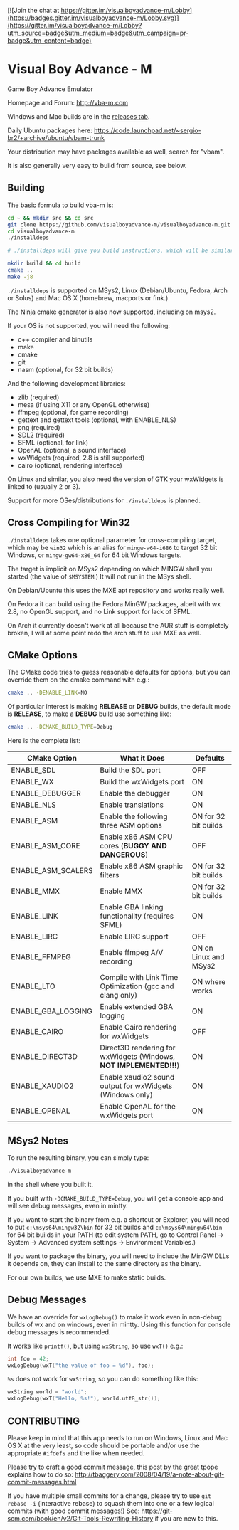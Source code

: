[![Join the chat at https://gitter.im/visualboyadvance-m/Lobby](https://badges.gitter.im/visualboyadvance-m/Lobby.svg)](https://gitter.im/visualboyadvance-m/Lobby?utm_source=badge&utm_medium=badge&utm_campaign=pr-badge&utm_content=badge)

# Visual Boy Advance - M

Game Boy Advance Emulator

Homepage and Forum: http://vba-m.com

Windows and Mac builds are in the [releases tab](https://github.com/visualboyadvance-m/visualboyadvance-m/releases).

Daily Ubuntu packages here: https://code.launchpad.net/~sergio-br2/+archive/ubuntu/vbam-trunk

Your distribution may have packages available as well, search for "vbam".

It is also generally very easy to build from source, see below.

## Building

The basic formula to build vba-m is:

```bash
cd ~ && mkdir src && cd src
git clone https://github.com/visualboyadvance-m/visualboyadvance-m.git
cd visualboyadvance-m
./installdeps

# ./installdeps will give you build instructions, which will be similar to:

mkdir build && cd build
cmake ..
make -j8
```

`./installdeps` is supported on MSys2, Linux (Debian/Ubuntu, Fedora, Arch or
Solus) and Mac OS X (homebrew, macports or fink.)

The Ninja cmake generator is also now supported, including on msys2.

If your OS is not supported, you will need the following:

- c++ compiler and binutils
- make
- cmake
- git
- nasm (optional, for 32 bit builds)

And the following development libraries:

- zlib (required)
- mesa (if using X11 or any OpenGL otherwise)
- ffmpeg (optional, for game recording)
- gettext and gettext tools (optional, with ENABLE_NLS)
- png (required)
- SDL2 (required)
- SFML (optional, for link)
- OpenAL (optional, a sound interface)
- wxWidgets (required, 2.8 is still supported)
- cairo (optional, rendering interface)

On Linux and similar, you also need the version of GTK your wxWidgets is linked
to (usually 2 or 3).

Support for more OSes/distributions for `./installdeps` is planned.

## Cross Compiling for Win32

`./installdeps` takes one optional parameter for cross-compiling target, which
may be `win32` which is an alias for `mingw-w64-i686` to target 32 bit Windows,
or `mingw-gw64-x86_64` for 64 bit Windows targets.

The target is implicit on MSys2 depending on which MINGW shell you started (the
value of `$MSYSTEM`.) It will not run in the MSys shell.

On Debian/Ubuntu this uses the MXE apt repository and works really well.

On Fedora it can build using the Fedora MinGW packages, albeit with wx 2.8, no
OpenGL support, and no Link support for lack of SFML.

On Arch it currently doesn't work at all because the AUR stuff is completely
broken, I will at some point redo the arch stuff to use MXE as well.

## CMake Options

The CMake code tries to guess reasonable defaults for options, but you can
override them on the cmake command with e.g.:

```bash
cmake .. -DENABLE_LINK=NO
```

Of particular interest is making **RELEASE** or **DEBUG** builds, the default
mode is **RELEASE**, to make a **DEBUG** build use something like:

```bash
cmake .. -DCMAKE_BUILD_TYPE=Debug
```

Here is the complete list:

| **CMake Option**     | **What it Does**                                                     | **Defaults**          |
|----------------------|----------------------------------------------------------------------|-----------------------|
| ENABLE_SDL           | Build the SDL port                                                   | OFF                   |
| ENABLE_WX            | Build the wxWidgets port                                             | ON                    |
| ENABLE_DEBUGGER      | Enable the debugger                                                  | ON                    |
| ENABLE_NLS           | Enable translations                                                  | ON                    |
| ENABLE_ASM           | Enable the following three ASM options                               | ON for 32 bit builds  |
| ENABLE_ASM_CORE      | Enable x86 ASM CPU cores (**BUGGY AND DANGEROUS**)                   | OFF                   |
| ENABLE_ASM_SCALERS   | Enable x86 ASM graphic filters                                       | ON for 32 bit builds  |
| ENABLE_MMX           | Enable MMX                                                           | ON for 32 bit builds  |
| ENABLE_LINK          | Enable GBA linking functionality (requires SFML)                     | ON                    |
| ENABLE_LIRC          | Enable LIRC support                                                  | OFF                   |
| ENABLE_FFMPEG        | Enable ffmpeg A/V recording                                          | ON on Linux and MSys2 |
| ENABLE_LTO           | Compile with Link Time Optimization (gcc and clang only)             | ON where works        |
| ENABLE_GBA_LOGGING   | Enable extended GBA logging                                          | ON                    |
| ENABLE_CAIRO         | Enable Cairo rendering for wxWidgets                                 | OFF                   |
| ENABLE_DIRECT3D      | Direct3D rendering for wxWidgets (Windows, **NOT IMPLEMENTED!!!**)   | ON                    |
| ENABLE_XAUDIO2       | Enable xaudio2 sound output for wxWidgets (Windows only)             | ON                    |
| ENABLE_OPENAL        | Enable OpenAL for the wxWidgets port                                 | ON                    |

## MSys2 Notes

To run the resulting binary, you can simply type:

```bash
./visualboyadvance-m
```

in the shell where you built it.

If you built with `-DCMAKE_BUILD_TYPE=Debug`, you will get a console app and
will see debug messages, even in mintty.

If you want to start the binary from e.g. a shortcut or Explorer, you will need
to put `c:\msys64\mingw32\bin` for 32 bit builds and `c:\msys64\mingw64\bin`
for 64 bit builds in your PATH (to edit system PATH, go to Control Panel ->
System -> Advanced system settings -> Environment Variables.)

If you want to package the binary, you will need to include the MinGW DLLs it
depends on, they can install to the same directory as the binary.

For our own builds, we use MXE to make static builds.

## Debug Messages

We have an override for `wxLogDebug()` to make it work even in non-debug builds
of wx and on windows, even in mintty. Using this function for console debug
messages is recommended.

It works like `printf()`, but using `wxString`, so use `wxT()` e.g.:

```cpp
int foo = 42;
wxLogDebug(wxT("the value of foo = %d"), foo);
```

`%s` does not work for `wxString`, so you can do something like this:

```cpp
wxString world = "world";
wxLogDebug(wxT("Hello, %s!"), world.utf8_str());
```

## CONTRIBUTING

Please keep in mind that this app needs to run on Windows, Linux and Mac OS X at
the very least, so code should be portable and/or use the appropriate `#ifdef`s
and the like when needed.

Please try to craft a good commit message, this post by the great tpope explains
how to do so:
http://tbaggery.com/2008/04/19/a-note-about-git-commit-messages.html

If you have multiple small commits for a change, please try to use `git rebase
-i` (interactive rebase) to squash them into one or a few logical commits (with
good commit messages!) See:
https://git-scm.com/book/en/v2/Git-Tools-Rewriting-History if you are new to
this.

